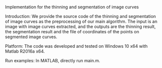 Implementation for the thinning and segmentation of image curves

Introduction:
	We provide the source code of the thinning and segmentation of image curves as the preprocessing of our main algorithm. The input is an image with image curves extracted, and the outputs are the thinning result, the segmentation result and the file of coordinates of the  points on segmented image curves. 

Platform:
	The code was developed and tested on Windows 10 x64 with Matlab R2016a x64.
	
Run examples:
    In MATLAB, directly run main.m. 
	